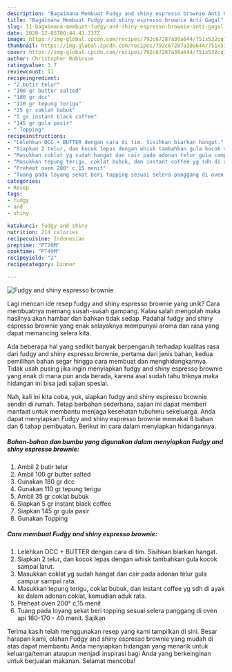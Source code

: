```yaml
---
description: "Bagaimana Membuat Fudgy and shiny espresso brownie Anti Gagal"
title: "Bagaimana Membuat Fudgy and shiny espresso brownie Anti Gagal"
slug: 11-bagaimana-membuat-fudgy-and-shiny-espresso-brownie-anti-gagal
date: 2020-12-05T00:44:43.737Z
image: https://img-global.cpcdn.com/recipes/792c67287a30a644/751x532cq70/fudgy-and-shiny-espresso-brownie-foto-resep-utama.jpg
thumbnail: https://img-global.cpcdn.com/recipes/792c67287a30a644/751x532cq70/fudgy-and-shiny-espresso-brownie-foto-resep-utama.jpg
cover: https://img-global.cpcdn.com/recipes/792c67287a30a644/751x532cq70/fudgy-and-shiny-espresso-brownie-foto-resep-utama.jpg
author: Christopher Robinson
ratingvalue: 3.7
reviewcount: 11
recipeingredient:
- "2 butir telur"
- "100 gr butter salted"
- "180 gr dcc"
- "110 gr tepung terigu"
- "35 gr coklat bubuk"
- "5 gr instant black coffee"
- "145 gr gula pasir"
- " Topping"
recipeinstructions:
- "Lelehkan DCC + BUTTER dengan cara di tim. Sisihkan biarkan hangat."
- "Siapkan 2 telur, dan kocok lepas dengan whisk tambahkan gula kocok sampai larut."
- "Masukkan coklat yg sudah hangat dan cair pada adonan telur gula campur sampai rata."
- "Masukkan tepung terigu, coklat bubuk, dan instant coffee yg sdh di ayak ke dalam adonan coklat, kemudian aduk rata."
- "Preheat oven 200° c,15 menit"
- "Tuang pada loyang sekat beri topping sesuai selera panggang di oven api 160-170 - 40 menit. Sajikan"
categories:
- Resep
tags:
- fudgy
- and
- shiny

katakunci: fudgy and shiny 
nutrition: 214 calories
recipecuisine: Indonesian
preptime: "PT20M"
cooktime: "PT49M"
recipeyield: "2"
recipecategory: Dinner

---
```



![Fudgy and shiny espresso brownie](https://img-global.cpcdn.com/recipes/792c67287a30a644/751x532cq70/fudgy-and-shiny-espresso-brownie-foto-resep-utama.jpg)

Lagi mencari ide resep fudgy and shiny espresso brownie yang unik? Cara membuatnya memang susah-susah gampang. Kalau salah mengolah maka hasilnya akan hambar dan bahkan tidak sedap. Padahal fudgy and shiny espresso brownie yang enak selayaknya mempunyai aroma dan rasa yang dapat memancing selera kita.



Ada beberapa hal yang sedikit banyak berpengaruh terhadap kualitas rasa dari fudgy and shiny espresso brownie, pertama dari jenis bahan, kedua pemilihan bahan segar hingga cara membuat dan menghidangkannya. Tidak usah pusing jika ingin menyiapkan fudgy and shiny espresso brownie yang enak di mana pun anda berada, karena asal sudah tahu triknya maka hidangan ini bisa jadi sajian spesial.


Nah, kali ini kita coba, yuk, siapkan fudgy and shiny espresso brownie sendiri di rumah. Tetap berbahan sederhana, sajian ini dapat memberi manfaat untuk membantu menjaga kesehatan tubuhmu sekeluarga. Anda dapat menyiapkan Fudgy and shiny espresso brownie memakai 8 bahan dan 6 tahap pembuatan. Berikut ini cara dalam menyiapkan hidangannya.

<!--inarticleads1-->

##### Bahan-bahan dan bumbu yang digunakan dalam menyiapkan Fudgy and shiny espresso brownie:

1. Ambil 2 butir telur
1. Ambil 100 gr butter salted
1. Gunakan 180 gr dcc
1. Gunakan 110 gr tepung terigu
1. Ambil 35 gr coklat bubuk
1. Siapkan 5 gr instant black coffee
1. Siapkan 145 gr gula pasir
1. Gunakan  Topping




<!--inarticleads2-->

##### Cara membuat Fudgy and shiny espresso brownie:

1. Lelehkan DCC + BUTTER dengan cara di tim. Sisihkan biarkan hangat.
1. Siapkan 2 telur, dan kocok lepas dengan whisk tambahkan gula kocok sampai larut.
1. Masukkan coklat yg sudah hangat dan cair pada adonan telur gula campur sampai rata.
1. Masukkan tepung terigu, coklat bubuk, dan instant coffee yg sdh di ayak ke dalam adonan coklat, kemudian aduk rata.
1. Preheat oven 200° c,15 menit
1. Tuang pada loyang sekat beri topping sesuai selera panggang di oven api 160-170 - 40 menit. Sajikan




Terima kasih telah menggunakan resep yang kami tampilkan di sini. Besar harapan kami, olahan Fudgy and shiny espresso brownie yang mudah di atas dapat membantu Anda menyiapkan hidangan yang menarik untuk keluarga/teman ataupun menjadi inspirasi bagi Anda yang berkeinginan untuk berjualan makanan. Selamat mencoba!

